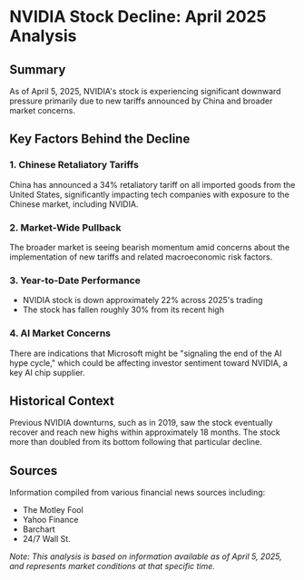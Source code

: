 # NVIDIA Stock Decline: April 2025 Analysis

## Summary
As of April 5, 2025, NVIDIA's stock is experiencing significant downward pressure primarily due to new tariffs announced by China and broader market concerns.

## Key Factors Behind the Decline

### 1. Chinese Retaliatory Tariffs
China has announced a 34% retaliatory tariff on all imported goods from the United States, significantly impacting tech companies with exposure to the Chinese market, including NVIDIA.

### 2. Market-Wide Pullback
The broader market is seeing bearish momentum amid concerns about the implementation of new tariffs and related macroeconomic risk factors.

### 3. Year-to-Date Performance
- NVIDIA stock is down approximately 22% across 2025's trading
- The stock has fallen roughly 30% from its recent high

### 4. AI Market Concerns
There are indications that Microsoft might be "signaling the end of the AI hype cycle," which could be affecting investor sentiment toward NVIDIA, a key AI chip supplier.

## Historical Context
Previous NVIDIA downturns, such as in 2019, saw the stock eventually recover and reach new highs within approximately 18 months. The stock more than doubled from its bottom following that particular decline.

## Sources
Information compiled from various financial news sources including:
- The Motley Fool
- Yahoo Finance
- Barchart
- 24/7 Wall St.

*Note: This analysis is based on information available as of April 5, 2025, and represents market conditions at that specific time.*
